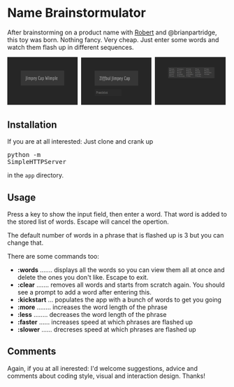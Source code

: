 Name Brainstormulator
=====================

After brainstorming on a product name with [Robert](http://www.linkedin.com/pub/robert-sullivan/0/21/3a2) and @brianpartridge, this toy was born. Nothing fancy. Very cheap. Just enter some words and watch them flash up in different sequences.

<img src="https://raw.githubusercontent.com/ali5ter/name-brainstormulator/master/app/images/screenshots/brainstormulator-00.png" width="32%"/>&nbsp;
<img src="https://raw.githubusercontent.com/ali5ter/name-brainstormulator/master/app/images/screenshots/brainstormulator-01.png" width="32%"/>&nbsp;
<img src="https://raw.githubusercontent.com/ali5ter/name-brainstormulator/master/app/images/screenshots/brainstormulator-02.png" width="32%"/>&nbsp;

Installation
------------

If you are at all interested: Just clone and crank up <pre>python -m SimpleHTTPServer</pre> in the `app` directory.

Usage
-----

Press a key to show the input field, then enter a word. That word is added to the stored list of words. Escape will cancel the opertion.

The default number of words in a phrase that is flashed up is 3 but you can change that.

There are some commands too:
* **:words** ....... displays all the words so you can view them all at once and delete the ones you don't like. Escape to exit.
* **:clear** ....... removes all words and starts from scratch again. You should see a prompt to add a word after entering this.
* **:kickstart** ... populates the app with a bunch of words to get you going
* **:more** ........ increases the word length of the phrase
* **:less** ........ decreases the word length of the phrase
* **:faster** ...... increases speed at which phrases are flashed up
* **:slower** ...... drecreses speed at which phrases are flashed up

Comments
--------

Again, if you at all inerested: I'd welcome suggestions, advice and comments about coding style, visual and interaction design. Thanks!
